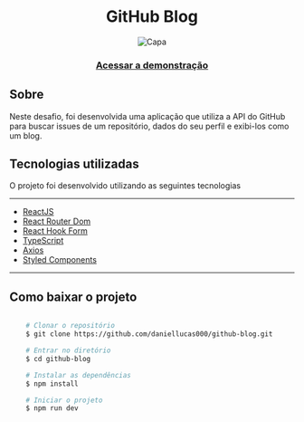 <h1 align="center">GitHub Blog</h1>

<div align="center">

![Capa](https://github.com/daniellucas000/github-blog/assets/89029213/b2b4958e-43dd-4c25-95ff-58bf09d9633c)

</div>



<h3 align="center">
    <a href="https://github-blog-theta-seven.vercel.app/">Acessar a demonstração</a>
<h3 >

<h2>Sobre</h2>
<p align="left">Neste desafio, foi desenvolvida uma aplicação que utiliza a API do GitHub para buscar issues de um repositório, dados do seu perfil e exibi-los como um blog.</p>

<h2>Tecnologias utilizadas</h2>

<p>O projeto foi desenvolvido utilizando as seguintes tecnologias<p/>

---


- [ReactJS](https://reactjs.org)
- [React Router Dom](https://reactrouter.com/en/main)
- [React Hook Form](https://react-hook-form.com/)
- [TypeScript](https://www.typescriptlang.org/)
- [Axios](https://www.npmjs.com/package/axios)
- [Styled Components](https://styled-components.com/)

---

<h2>Como baixar o projeto</h2>

```bash

    # Clonar o repositório
    $ git clone https://github.com/daniellucas000/github-blog.git

    # Entrar no diretório
    $ cd github-blog

    # Instalar as dependências
    $ npm install

    # Iniciar o projeto
    $ npm run dev
```
